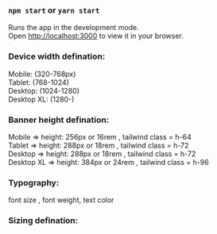 ### `npm start` or `yarn start`

Runs the app in the development mode.\
Open [http://localhost:3000](http://localhost:3000) to view it in your browser.

### Device width defination:

Mobile: (320-768px) \
Tablet: (768-1024) \
Desktop: (1024-1280) \
Desktop XL: (1280-)

### Banner height defination:

Mobile => height: 256px or 16rem , tailwind class = h-64\
Tablet => height: 288px or 18rem , tailwind class = h-72\
Desktop => height: 288px or 18rem , tailwind class = h-72\
Desktop XL => height: 384px or 24rem , tailwind class = h-96

### Typography:

font size , font weight, text color

### Sizing defination:
